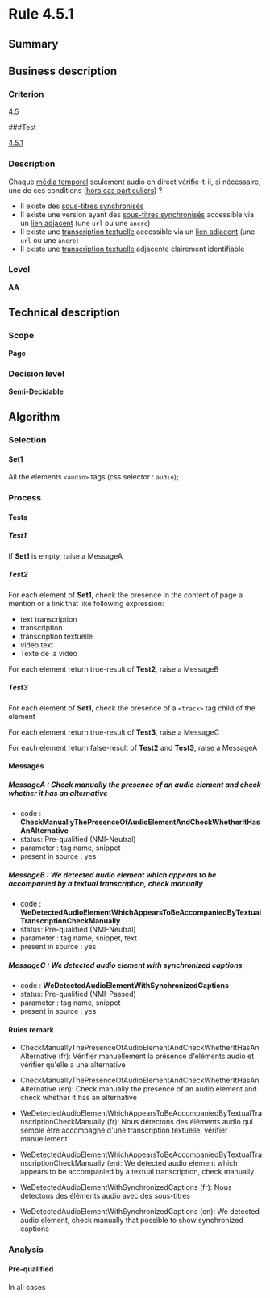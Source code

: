 # Rule 4.5.1

## Summary

## Business description

### Criterion

[4.5](http://references.modernisation.gouv.fr/rgaa/criteres.html#crit-4-5)

###Test

[4.5.1](http://references.modernisation.gouv.fr/rgaa/criteres.html#test-4-5-1)

### Description

Chaque <a href="http://references.modernisation.gouv.fr/rgaa/glossaire.html#mdia-temporel-type-son-vido-et-synchronis">m&eacute;dia temporel</a> seulement audio en direct v&eacute;rifie-t-il, si n&eacute;cessaire, une de ces conditions (<a href="http://references.modernisation.gouv.fr/rgaa/cas-particuliers.html#cp-4-1,4-2,4-3,4-5,4-7,4-9,4-11,4-13" title="Cas particuliers pour le crit&egrave;re 4.5">hors cas particuliers</a>) ? 
 
 *  Il existe des <a href="http://references.modernisation.gouv.fr/rgaa/glossaire.html#soustitres-synchroniss-objet-multimdia">sous-titres synchronis&eacute;s</a> 
 *  Il existe une version ayant des <a href="http://references.modernisation.gouv.fr/rgaa/glossaire.html#lien-adjacent">sous-titres synchronis&eacute;s</a> accessible via un <a href="http://references.modernisation.gouv.fr/referentiel-technique-0#mLienAdj">lien adjacent</a> (une `url` ou une `ancre`) 
 *  Il existe une <a href="http://references.modernisation.gouv.fr/rgaa/glossaire.html#transcription-textuelle-media-temporel">transcription textuelle</a> accessible via un <a href="http://references.modernisation.gouv.fr/rgaa/glossaire.html#lien-adjacent">lien adjacent</a> (une `url` ou une `ancre`) 
 *  Il existe une <a href="http://references.modernisation.gouv.fr/rgaa/glossaire.html#transcription-textuelle-media-temporel">transcription textuelle</a> adjacente clairement identifiable 


### Level

**AA**

## Technical description

### Scope

**Page**

### Decision level

**Semi-Decidable**

## Algorithm

### Selection

#### Set1

All the elements `<audio>` tags (css selector : `audio`);

### Process

#### Tests

##### Test1

If **Set1** is empty, raise a MessageA

##### Test2

For each element of **Set1**, check the presence in the content of page a mention or a link that like following expression:
 - text transcription
 - transcription 
 - transcription textuelle
 - video text
 - Texte de la vidéo

For each element return true-result of **Test2**, raise a MessageB

##### Test3

For each element of **Set1**, check the presence of a `<track>` tag child of the element

For each element return true-result of **Test3**, raise a MessageC

For each element return false-result of **Test2** and **Test3**, raise a MessageA

#### Messages

##### MessageA : Check manually the presence of an audio element and check whether it has an alternative

-    code : **CheckManuallyThePresenceOfAudioElementAndCheckWhetherItHasAnAlternative** 
-    status: Pre-qualified (NMI-Neutral)
-    parameter : tag name, snippet
-    present in source : yes

##### MessageB : We detected audio element which appears to be accompanied by a textual transcription, check manually

-    code : **WeDetectedAudioElementWhichAppearsToBeAccompaniedByTextualTranscriptionCheckManually** 
-    status: Pre-qualified (NMI-Neutral)
-    parameter : tag name, snippet, text
-    present in source : yes

##### MessageC : We detected audio element with synchronized captions

-    code : **WeDetectedAudioElementWithSynchronizedCaptions** 
-    status: Pre-qualified (NMI-Passed)
-    parameter : tag name, snippet
-    present in source : yes

#### Rules remark

 * CheckManuallyThePresenceOfAudioElementAndCheckWhetherItHasAnAlternative (fr): V&eacute;rifier manuellement la pr&eacute;sence d'&eacute;l&eacute;ments audio et v&eacute;rifier qu'elle a une alternative
 * CheckManuallyThePresenceOfAudioElementAndCheckWhetherItHasAnAlternative (en): Check manually the presence of an audio element and check whether it has an alternative

 * WeDetectedAudioElementWhichAppearsToBeAccompaniedByTextualTranscriptionCheckManually (fr): Nous d&eacute;tectons des &eacute;l&eacute;ments audio qui semble &ecirc;tre accompagn&eacute; d'une transcription textuelle, v&eacute;rifier manuellement
 * WeDetectedAudioElementWhichAppearsToBeAccompaniedByTextualTranscriptionCheckManually (en): We detected audio element which appears to be accompanied by a textual transcription, check manually

 * WeDetectedAudioElementWithSynchronizedCaptions (fr): Nous d&eacute;tectons des &eacute;l&eacute;ments audio avec des sous-titres
 * WeDetectedAudioElementWithSynchronizedCaptions (en): We detected audio element, check manually that possible to show synchronized captions

### Analysis

#### Pre-qualified

In all cases

